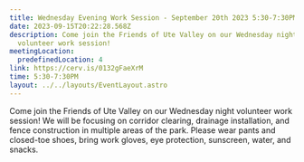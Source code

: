 ```yaml
---
title: Wednesday Evening Work Session - September 20th 2023 5:30-7:30PM
date: 2023-09-15T20:22:28.568Z
description: Come join the Friends of Ute Valley on our Wednesday night
  volunteer work session!
meetingLocation:
  predefinedLocation: 4
link: https://cerv.is/0132gFaeXrM
time: 5:30-7:30PM
layout: ../../layouts/EventLayout.astro
---
```

Come join the Friends of Ute Valley on our Wednesday night volunteer work session! We will be focusing on corridor clearing, drainage installation, and fence construction in multiple areas of the park. Please wear pants and closed-toe shoes, bring work gloves, eye protection, sunscreen, water, and snacks.